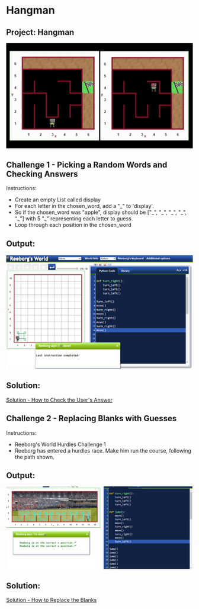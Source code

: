 # Hangman

## Project: Hangman
<img src="https://github.com/Jay-Jay23/Python-100-Days-Of-Code/blob/main/Projects/Day%206/Logs/escaping_the_maze.gif" alt="generator">


## Challenge 1 - Picking a Random Words and Checking Answers
Instructions:
<ul>
<li> Create an empty List called display</li>
<li>For each letter in the chosen_word, add a "_" to 'display'.</li>
<li>So if the chosen_word was "apple", display should be ["_", "_", "_", "_", "_"] with 5 "_" representing each letter to guess.</li>
<li>Loop through each position in the chosen_word</li>
</ul>
 
## Output:
<img src="https://github.com/Jay-Jay23/Python-100-Days-Of-Code/blob/main/Projects/Day%206/Logs/exercise%201.1.png" alt="exercise1">

## Solution:
<a href="">Solution - How to Check the User's Answer</a>


## Challenge 2 - Replacing Blanks with Guesses
Instructions:
<ul>
<li>Reeborg's World Hurdles Challenge 1</li>
<li>Reeborg has entered a hurdles race. Make him run the course, following the path shown.</li>
</ul>
 
## Output:
<img src="https://github.com/Jay-Jay23/Python-100-Days-Of-Code/blob/main/Projects/Day%206/Logs/exercise%202.1.png" alt="exercise2">

## Solution:
<a href="">Solution - How to Replace the Blanks</a>
